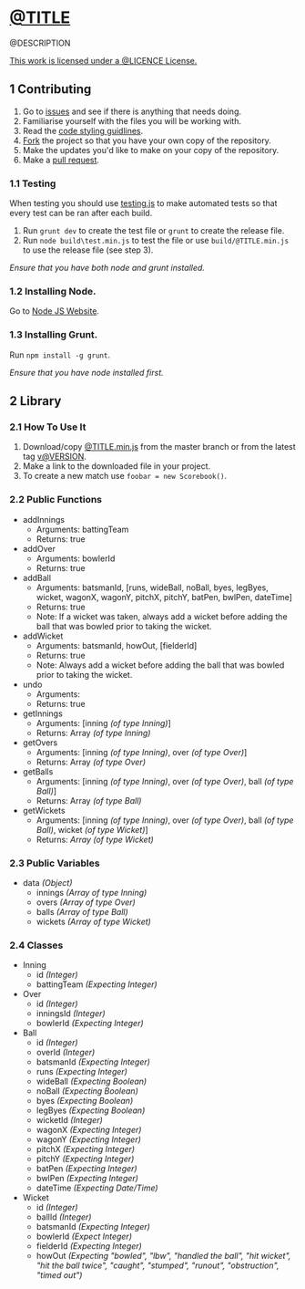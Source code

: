 # [@TITLE](https://www.github.com/ryansmith94/@TITLE)
@DESCRIPTION

[This work is licensed under a @LICENCE License.](@LICENCE-URL)

## 1 Contributing
1. Go to [issues](https://github.com/ryansmith94/@TITLE/issues?state=open "/issues") and see if there is anything that needs doing.
2. Familiarise yourself with the files you will be working with.
3. Read the [code styling guidlines](https://github.com/ryansmith94/@TITLE/blob/master/STYLE.md "STYLE.md").
4. [Fork](https://github.com/ryansmith94/@TITLE/fork "/fork") the project so that you have your own copy of the repository.
5. Make the updates you'd like to make on your copy of the repository.
6. Make a [pull request](https://github.com/ryansmith94/@TITLE/pull/new/master "/pull-request").

### 1.1 Testing
When testing you should use [testing.js](https://github.com/ryansmith94/@TITLE/blob/master/src/testing.js) to make automated tests so that every test can be ran after each build.

1. Run `grunt dev` to create the test file or `grunt` to create the release file.
2. Run `node build\test.min.js` to test the file or use `build/@TITLE.min.js` to use the release file (see step 3).

*Ensure that you have both node and grunt installed.*

### 1.2 Installing Node.
Go to [Node JS Website](http://www.nodejs.org/).

### 1.3 Installing Grunt.
Run `npm install -g grunt`.

*Ensure that you have node installed first.*


## 2 Library
### 2.1 How To Use It
1. Download/copy [@TITLE.min.js](https://github.com/ryansmith94/@TITLE/blob/master/build/@TITLE.min.js) from the master branch or from the latest tag [v@VERSION](https://github.com/ryansmith94/@TITLE/tree/v@VERSION/build/@TITLE.min.js).
2. Make a link to the downloaded file in your project.
3. To create a new match use `foobar = new Scorebook()`.

### 2.2 Public Functions
* addInnings
  * Arguments: battingTeam
  * Returns: true
* addOver
  * Arguments: bowlerId
  * Returns: true
* addBall
  * Arguments: batsmanId, [runs, wideBall, noBall, byes, legByes, wicket, wagonX, wagonY, pitchX, pitchY, batPen, bwlPen, dateTime]
  * Returns: true
  * Note: If a wicket was taken, always add a wicket before adding the ball that was bowled prior to taking the wicket.
* addWicket
  * Arguments: batsmanId, howOut, [fielderId]
  * Returns: true
  * Note: Always add a wicket before adding the ball that was bowled prior to taking the wicket.
* undo
  * Arguments: 
  * Returns: true
* getInnings
  * Arguments: [inning *(of type Inning)*]
  * Returns: Array *(of type Inning)*
* getOvers
  * Arguments: [inning *(of type Inning)*, over *(of type Over)*]
  * Returns: Array *(of type Over)*
* getBalls 
  * Arguments: [inning *(of type Inning)*, over *(of type Over)*, ball *(of type Ball)*]
  * Returns: Array *(of type Ball)*
* getWickets 
  * Arguments: [inning *(of type Inning)*, over *(of type Over)*, ball *(of type Ball)*, wicket *(of type Wicket)*]
  * Returns: *Array (of type Wicket)*

### 2.3 Public Variables
* data *(Object)*
  * innings *(Array of type Inning)*
  * overs *(Array of type Over)*
  * balls *(Array of type Ball)*
  * wickets *(Array of type Wicket)*

### 2.4 Classes
* Inning
  * id *(Integer)*
  * battingTeam *(Expecting Integer)*
* Over
  * id *(Integer)*
  * inningsId *(Integer)*
  * bowlerId *(Expecting Integer)*
* Ball
  * id *(Integer)*
  * overId *(Integer)*
  * batsmanId *(Expecting Integer)*
  * runs *(Expecting Integer)*
  * wideBall *(Expecting Boolean)*
  * noBall *(Expecting Boolean)*
  * byes *(Expecting Boolean)*
  * legByes *(Expecting Boolean)*
  * wicketId *(Integer)*
  * wagonX *(Expecting Integer)*
  * wagonY *(Expecting Integer)*
  * pitchX *(Expecting Integer)*
  * pitchY *(Expecting Integer)*
  * batPen *(Expecting Integer)*
  * bwlPen *(Expecting Integer)*
  * dateTime *(Expecting Date/Time)*
* Wicket
  * id *(Integer)*
  * ballId *(Integer)*
  * batsmanId *(Expecting Integer)*
  * bowlerId *(Expect Integer)*
  * fielderId *(Expecting Integer)*
  * howOut *(Expecting "bowled", "lbw", "handled the ball", "hit wicket", "hit the ball twice", "caught", "stumped", "runout", "obstruction", "timed out")*
